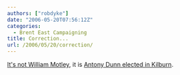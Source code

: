 ```yaml
---
authors: ["robdyke"]
date: "2006-05-20T07:56:12Z"
categories:
  - Brent East Campaigning
title: Correction...
url: /2006/05/20/correction/
---
```

[It's not William Motley](http://www.robdyke.com/bec/wp-trackback.php?p=131), it is [Antony Dunn elected in Kilburn](http://www.brent.gov.uk/elections.nsf/342d944cdf339d2080257145005486f5/7ee910cafb83ff7c8025714200544a4a!OpenDocument).